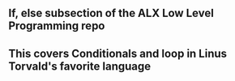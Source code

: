 ## If, else subsection of the ALX Low Level Programming repo
## This covers Conditionals and loop in Linus Torvald's favorite  language
